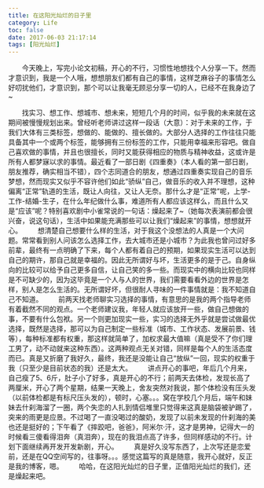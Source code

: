 ```yaml
---
title: 在这阳光灿烂的日子里
category: Life
toc: false
date: 2017-06-03 21:17:14
tags: [阳光灿烂]
---
```

&emsp;&emsp;今天晚上，写完小论文初稿，开心的不行，习惯性地想找个人分享一下。然而才意识到，我是一个人哦，想想朋友们都有自己的事情，这样芝麻谷子的事情怎么好叨扰他们，才意识到，那个可以让我毫无顾忌分享一切的人，已经不在我身边了~


&emsp;&emsp;找实习、想工作、想城市、想未来，短短几个月的时间，似乎我的未来就在这期间被慢慢规划出来。曾经听老师讲过这样一段话（大意）：对于未来的工作，于我们大体有三类标签，想做的、能做的、擅长做的。大部分人选择的工作往往只能具备其中一个或两个标签，能够拥有三份标签的工作，只能用幸福来形容吧。做自己喜欢做的事情，并且也很擅长，同时又能获得相应的物质与精神收益，这或许是所有人都梦寐以求的事情。最近看了一部日剧《四重奏》（本人看的第一部日剧，朋友推荐，确实相当不错），四个志同道合的朋友，想通过四重奏实现自己的音乐梦想，然而现实又似乎不容许他们如此“骄纵”自己，做音乐的收入并不理想，这种偏离“正常”轨道的生活，既让人向往，又让人无奈。那什么才是“正常”呢，上学-工作-结婚-生子，在什么年纪做什么事，难道所有人都应该这样么，而且什么又是“应该”呢？特别喜欢剧中小雀常说的一句话：燥起来了~（她每次表演前都会很兴奋，说这句话），生活中如果能充满那些可以让我们“燥起来”的事情，想想就开心。
&emsp;&emsp;想清楚自己想要什么样的生活，对于我这个没想法的人真是一个大问题。常常看到别人问该怎么选择工作，去大城市还是小城市？为此我也曾问过好多前辈，最终有一点明确了下来，每个人都有着自己的预期，如果现实生活可以达到自己的期许，那自己就是幸福的。因此无所谓好与坏，生活更多的是于己。自身纵向的比较可以给予自己更多自信，让自己笑的多一些。而现实中的横向比较也同样是不可缺少的，因为这毕竟是一个人与人的世界，我们需要看看外边的世界是怎样，别人是怎么生活的。无所谓好坏，但很耐人寻味的一件事情就是：我不知道自己不知道。
&emsp;&emsp;前两天找老师聊实习选择的事情，有意思的是我的两个指导老师有着截然不同的观点。一个老师建议我，年轻人就应该放开一些，做自己想做的事，不要有什么包袱。另一个则更加现实一些，实习的选择无外乎就是尝试做最优选择，既然是选择，那可以为自己制定一些标准（城市、工作状态、发展前景、钱等），每种标准都有权重，那这样就简单了，加权求最大值嘛（真是受不了你们理工男了，动不动就来这种东西）。这两种观点无关对错，同样是每个人的生活态度而已。真是又折磨了我好久，最终，我还是没能让自己“放纵”一回，现实的权重于我（只至少是目前状态的我）还是太大。
&emsp;&emsp;讲点开心的事吧，年后几个月来，自己瘦了5、6斤，肚子小了好多，真是开心的不行；前两天去体检，发现长高了两厘米，开心了两个星期，结果一天晚上，舍友突然对我说，那个体检没有压头发（以前体检都是有标尺压头发的），顿时，心塞。。。窝在学校几个月后，端午和妹妹去什刹海溜了一圈，两个失恋的人扎到情侣堆里只觉得来这真是脑袋被驴踢了，突来的雨更是应景。不过喝了一直没喝过的酸奶，发现了以前未发现的什刹海的美也还是挺好的；下午看了《摔跤吧，爸爸》，阿米尔·汗，这才是男神，记得大一的时候看三傻看得泪奔（真泪奔），现在的我泪点高了许多，但同样感动的不行。计划下面继续再开发开发新剧，开心。
&emsp;&emsp;真是好久没写东西了，上次写还是恋爱前，还是在QQ空间写的，往事呀。。。感觉这篇写的真是随意，我开心就好，反正是我的博客，嗯。
&emsp;&emsp;哈哈，在这阳光灿烂的日子里，正值阳光灿烂的我们，还是燥起来吧。


